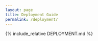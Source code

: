 ```yaml
---
layout: page
title: Deployment Guide
permalink: /deployment/
---
```


{% include_relative DEPLOYMENT.md %}
